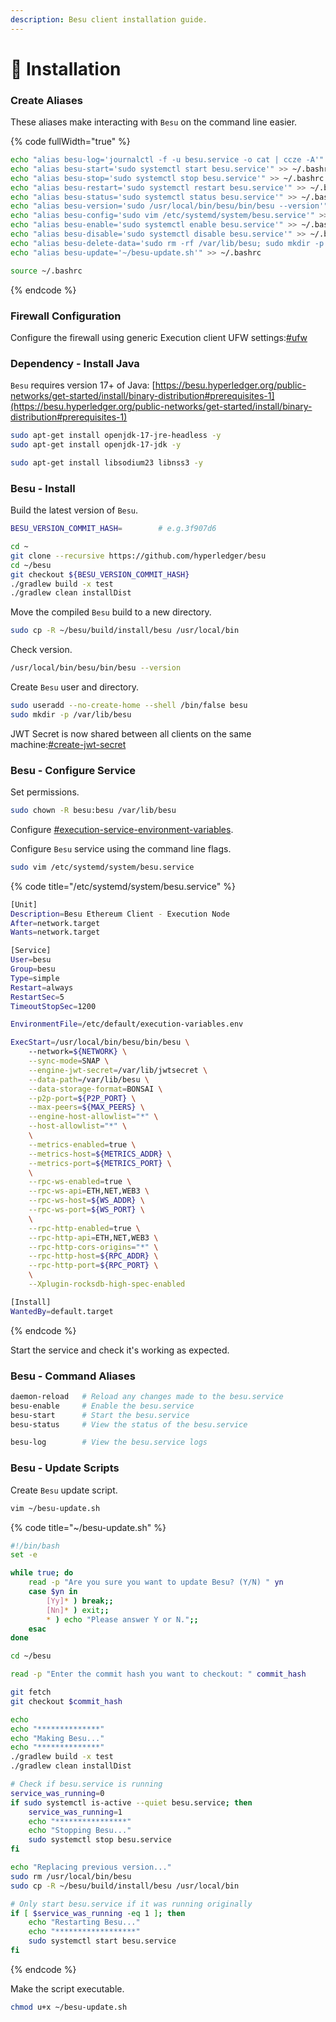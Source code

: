 ```yaml
---
description: Besu client installation guide.
---
```


# 💾 Installation

### Create Aliases

These aliases make interacting with `Besu` on the command line easier.

{% code fullWidth="true" %}
```bash
echo "alias besu-log='journalctl -f -u besu.service -o cat | ccze -A'" >> ~/.bashrc
echo "alias besu-start='sudo systemctl start besu.service'" >> ~/.bashrc
echo "alias besu-stop='sudo systemctl stop besu.service'" >> ~/.bashrc
echo "alias besu-restart='sudo systemctl restart besu.service'" >> ~/.bashrc
echo "alias besu-status='sudo systemctl status besu.service'" >> ~/.bashrc
echo "alias besu-version='sudo /usr/local/bin/besu/bin/besu --version'" >> ~/.bashrc
echo "alias besu-config='sudo vim /etc/systemd/system/besu.service'" >> ~/.bashrc
echo "alias besu-enable='sudo systemctl enable besu.service'" >> ~/.bashrc
echo "alias besu-disable='sudo systemctl disable besu.service'" >> ~/.bashrc
echo "alias besu-delete-data='sudo rm -rf /var/lib/besu; sudo mkdir -p /var/lib/besu; sudo chown -R besu:besu /var/lib/besu'" >> ~/.bashrc
echo "alias besu-update='~/besu-update.sh'" >> ~/.bashrc

source ~/.bashrc
```
{% endcode %}

### Firewall Configuration

Configure the firewall using generic Execution client UFW settings:[#ufw](../#ufw "mention")

### Dependency - Install Java

`Besu` requires version 17+ of Java: [https://besu.hyperledger.org/public-networks/get-started/install/binary-distribution#prerequisites-1](https://besu.hyperledger.org/public-networks/get-started/install/binary-distribution#prerequisites-1)

```bash
sudo apt-get install openjdk-17-jre-headless -y
sudo apt-get install openjdk-17-jdk -y

sudo apt-get install libsodium23 libnss3 -y
```

### Besu - Install

Build the latest version of `Besu`.

```bash
BESU_VERSION_COMMIT_HASH=        # e.g.3f907d6

cd ~
git clone --recursive https://github.com/hyperledger/besu
cd ~/besu
git checkout ${BESU_VERSION_COMMIT_HASH}
./gradlew build -x test
./gradlew clean installDist
```

Move the compiled `Besu` build to a new directory.

```bash
sudo cp -R ~/besu/build/install/besu /usr/local/bin
```

Check version.

```bash
/usr/local/bin/besu/bin/besu --version
```

Create `Besu` user and directory.

```bash
sudo useradd --no-create-home --shell /bin/false besu
sudo mkdir -p /var/lib/besu
```

JWT Secret is now shared between all clients on the same machine:[#create-jwt-secret](../#create-jwt-secret "mention")

### Besu - Configure Service

Set permissions.

```bash
sudo chown -R besu:besu /var/lib/besu
```

Configure [#execution-service-environment-variables](../#execution-service-environment-variables "mention").

Configure `Besu` service using the command line flags.

```bash
sudo vim /etc/systemd/system/besu.service
```

{% code title="/etc/systemd/system/besu.service" %}
```bash
[Unit]
Description=Besu Ethereum Client - Execution Node
After=network.target
Wants=network.target

[Service]
User=besu
Group=besu
Type=simple
Restart=always
RestartSec=5
TimeoutStopSec=1200

EnvironmentFile=/etc/default/execution-variables.env

ExecStart=/usr/local/bin/besu/bin/besu \
    --network=${NETWORK} \
    --sync-mode=SNAP \
    --engine-jwt-secret=/var/lib/jwtsecret \
    --data-path=/var/lib/besu \
    --data-storage-format=BONSAI \
    --p2p-port=${P2P_PORT} \
    --max-peers=${MAX_PEERS} \
    --engine-host-allowlist="*" \
    --host-allowlist="*" \
    \
    --metrics-enabled=true \
    --metrics-host=${METRICS_ADDR} \
    --metrics-port=${METRICS_PORT} \
    \
    --rpc-ws-enabled=true \
    --rpc-ws-api=ETH,NET,WEB3 \
    --rpc-ws-host=${WS_ADDR} \
    --rpc-ws-port=${WS_PORT} \
    \
    --rpc-http-enabled=true \
    --rpc-http-api=ETH,NET,WEB3 \
    --rpc-http-cors-origins="*" \
    --rpc-http-host=${RPC_ADDR} \
    --rpc-http-port=${RPC_PORT} \
    \
    --Xplugin-rocksdb-high-spec-enabled

[Install]
WantedBy=default.target
```
{% endcode %}

Start the service and check it's working as expected.

### Besu - Command Aliases

```bash
daemon-reload   # Reload any changes made to the besu.service
besu-enable     # Enable the besu.service
besu-start      # Start the besu.service
besu-status     # View the status of the besu.service

besu-log        # View the besu.service logs
```

### Besu - Update Scripts

Create `Besu` update script.

```bash
vim ~/besu-update.sh
```

{% code title="~/besu-update.sh" %}
```bash
#!/bin/bash
set -e

while true; do
    read -p "Are you sure you want to update Besu? (Y/N) " yn
    case $yn in
        [Yy]* ) break;;
        [Nn]* ) exit;;
        * ) echo "Please answer Y or N.";;
    esac
done

cd ~/besu

read -p "Enter the commit hash you want to checkout: " commit_hash

git fetch
git checkout $commit_hash

echo
echo "**************"
echo "Making Besu..."
echo "**************"
./gradlew build -x test
./gradlew clean installDist

# Check if besu.service is running
service_was_running=0
if sudo systemctl is-active --quiet besu.service; then
    service_was_running=1
    echo "****************"
    echo "Stopping Besu..."
    sudo systemctl stop besu.service
fi

echo "Replacing previous version..."
sudo rm /usr/local/bin/besu
sudo cp -R ~/besu/build/install/besu /usr/local/bin

# Only start besu.service if it was running originally
if [ $service_was_running -eq 1 ]; then
    echo "Restarting Besu..."
    echo "******************"
    sudo systemctl start besu.service
fi
```
{% endcode %}

Make the script executable.

```bash
chmod u+x ~/besu-update.sh
```
